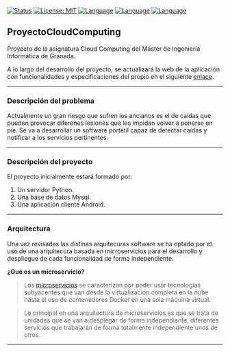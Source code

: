 
[![Status](https://img.shields.io/badge/Status-Documenting-yellow.svg)](https://github.com/xenahort/proyectoCloudComputing/blob/master/README.md)
[![License: MIT](https://img.shields.io/badge/License-MIT-red.svg)](https://github.com/xenahort/proyectoCloudComputing/blob/master/LICENSE)
[![Language](https://img.shields.io/badge/language-Python-blue.svg)](https://www.python.org/)
[![Language](https://img.shields.io/badge/language-MySQL-orange.svg)](https://www.mysql.com/)
[![Language](https://img.shields.io/badge/language-Android-green.svg)](https://developer.android.com/?hl=es-419)


## ProyectoCloudComputing

Proyecto de la asignatura Cloud Computing del Máster de Ingeniería Informática de Granada.

A lo largo del desarrollo del proyecto, se actualizará la web de la aplicación con funcionalidades y especificaciones del propio en el siguiente [enlace](https://xenahort.github.io/).

***

### Descripción del problema

Actualmente un gran riesgo que sufren los ancianos es el de caidas que pueden provocar diferenes lesiones que les impidan volver a ponerse en pie. Se va a desarrollar un software portétil capaz de detectar caídas y notificar a los servicios pertinentes.

***

### Descripción del proyecto

El proyecto inicialmente estará formado por:
1. Un servidor Python.
2. Una base de datos Mysql.
3. Una aplicación cliente Android.

***

### Arquitectura

Una vez revisadas las distinas arquitecuras software se ha optado por el uso de una arquitecura basada en microservicios para el desarrollo y despliegue de cada funcionalidad de forma independiente. 

**¿Qué es un microservicio?**

> Los [microservicios](https://microservices.io/) se caracterizan por poder usar tecnologías subyacentes que van desde la virtualización completa en la nube hasta el uso de contenedores Docker en una sola máquina virtual.

> Lo principal en una arquitectura de microservicios es que se trata de unidades que se van a desplegar de forma independiente, diferentes servicios que trabajarán de forma totalmente independiente unos de otros.


***